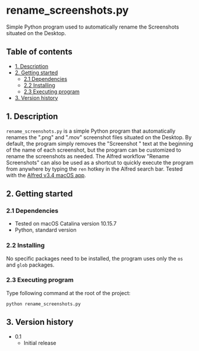 # rename_screenshots.py
Simple Python program used to automatically rename the Screenshots situated on
the Desktop.

## Table of contents
* [1. Description](#1-description)
* [2. Getting started](#2-getting-started)
    * [2.1 Dependencies](#21-dependencies)
    * [2.2 Installing](#22-installing)
    * [2.3 Executing program](#23-executing-program)
* [3. Version history](#3-version-history)

<!-- toc -->

## 1. Description
`rename_screenshots.py` is a simple Python program that automatically renames
the ".png" and ".mov" screenshot files situated on the Desktop. By default, the
program simply removes the "Screenshot " text at the beginning of the name of
each screenshot, but the program can be customized to rename the screenshots as
needed. The Alfred workflow "Rename Screenshots" can also be used as a shortcut
to quickly execute the program from anywhere by typing the `ren` hotkey in the
Alfred search bar. Tested with the [Alfred v3.4 macOS app](https://www.alfredapp.com).

## 2. Getting started


### 2.1 Dependencies
* Tested on macOS Catalina version 10.15.7
* Python, standard version

### 2.2 Installing
No specific packages need to be installed, the program uses only the `os` and
`glob` packages.

### 2.3 Executing program
Type following command at the root of the project:

`python rename_screenshots.py`

## 3. Version history
* 0.1
    * Initial release